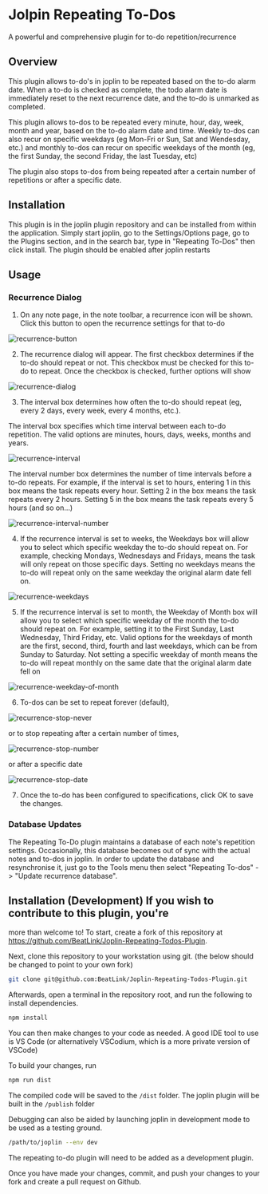 # Jolpin Repeating To-Dos

A powerful and comprehensive plugin for to-do repetition/recurrence


## Overview
This plugin allows to-do's in joplin to be repeated based on the to-do alarm date. When a to-do is checked as complete, the todo alarm date is immediately reset to the next recurrence date, and the to-do is unmarked as completed.

This plugin allows to-dos to be repeated every minute, hour, day, week, month and year, based on the to-do alarm date and time. Weekly to-dos can also recur on specific weekdays (eg Mon-Fri or Sun, Sat and Wendesday, etc.) and monthly to-dos can recur on specific weekdays of the month (eg, the first Sunday, the second Friday, the last Tuesday, etc)

The plugin also stops to-dos from being repeated after a certain number of repetitions or after a specific date.


## Installation
This plugin is in the joplin plugin repository and can be installed from within the application. Simply start joplin, go to the Settings/Options page, go to the Plugins section, and in the search bar, type in "Repeating To-Dos" then click install. The plugin should be enabled after joplin restarts

## Usage

### Recurrence Dialog
1. On any note page, in the note toolbar, a recurrence icon will be shown. Click this button to open the recurrence settings for that to-do

![recurrence-button](./docs/recurrence-button.png)

2. The recurrence dialog will appear. The first checkbox determines if the to-do should repeat or not. This checkbox must be checked for this to-do to repeat. Once the checkbox is checked, further options will show

![recurrence-dialog](docs/recurrence-dialog.png)

3. The interval box determines how often the to-do should repeat (eg, every 2 days, every week, every 4 months, etc.).

The interval box specifies which time interval between each to-do repetition. The valid options are minutes, hours, days, weeks, months and years.

![recurrence-interval](docs/recurrence-interval.png)

The interval number box determines the number of time intervals before a to-do repeats. For example, if the interval is set to hours, entering 1 in this box means the task repeats every hour. Setting 2 in the box means the task repeats every 2 hours. Setting 5 in the box means the task repeats every 5 hours (and so on...)

![recurrence-interval-number](docs/recurrence-interval-number.png)

4. If the recurrence interval is set to weeks, the Weekdays box will allow you to select which specific weekday the to-do should repeat on. For example, checking Mondays, Wednesdays and Fridays, means the task will only repeat on those specific days. Setting no weekdays means the to-do will repeat only on the same weekday the original alarm date fell on.

![recurrence-weekdays](docs/recurrence-weekdays.png)

5. If the recurrence interval is set to month, the Weekday of Month box will allow you to select which specific weekday of the month the to-do should repeat on. For example, setting it to the First Sunday, Last Wednesday, Third Friday, etc. Valid options for the weekdays of month are the first, second, third, fourth and last weekdays, which can be from Sunday to Saturday. Not setting a specific weekday of month means the to-do will repeat monthly on the same date that the original alarm date fell on

![recurrence-weekday-of-month](docs/recurrence-weekday-of-month.png)

6. To-dos can be set to repeat forever (default),

![recurrence-stop-never](docs/recurrence-stop-never.png)

or to stop repeating after a certain number of times,

![recurrence-stop-number](docs/recurrence-stop-number.png)

or after a specific date

![recurrence-stop-date](docs/recurrence-stop-date.png)

7. Once the to-do has been configured to specifications, click OK to save the changes.

### Database Updates

The Repeating To-Do plugin maintains a database of each note's repetition settings. Occasionally, this database becomes out of sync with the actual notes and to-dos in joplin. In order to update the database and resynchronise it, just go to the Tools menu then select "Repeating To-dos" -> "Update recurrence database".

## Installation (Development) If you wish to contribute to this plugin, you're
more than welcome to! To start, create a fork of this repository at
https://github.com/BeatLink/Joplin-Repeating-Todos-Plugin.

Next, clone this repository to your workstation using git. (the below should be changed to point to your own fork)

```bash
git clone git@github.com:BeatLink/Joplin-Repeating-Todos-Plugin.git
```

Afterwards, open a terminal in the repository root, and run the following to install dependencies.

```bash
npm install
```

You can then make changes to your code as needed. A good IDE tool to use is VS Code (or alternatively VSCodium, which is a more private version of VSCode)

To build your changes, run

```bash
npm run dist
```

The compiled code will be saved to the `/dist` folder. The joplin plugin will be built in the `/publish` folder

Debugging can also be aided by launching joplin in development mode to be used as a testing ground.

```bash
/path/to/joplin --env dev
```

The repeating to-do plugin will need to be added as a development plugin.

Once you have made your changes, commit, and push your changes to your fork and
create a pull request on Github.
